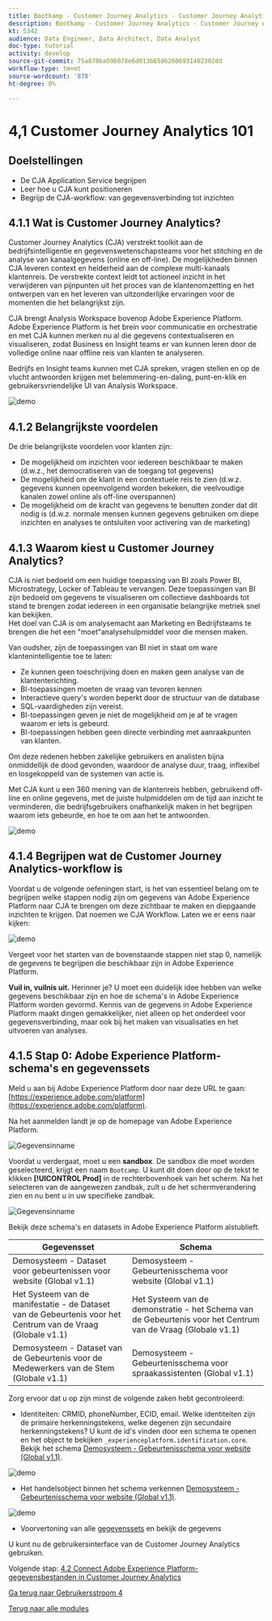 ```yaml
---
title: Bootkamp - Customer Journey Analytics - Customer Journey Analytics 101 - Brazilië
description: Bootkamp - Customer Journey Analytics - Customer Journey Analytics 101 - Brazilië
kt: 5342
audience: Data Engineer, Data Architect, Data Analyst
doc-type: tutorial
activity: develop
source-git-commit: 75a878ba596078e6d013b65062606931402302dd
workflow-type: tm+mt
source-wordcount: '878'
ht-degree: 0%

---
```


# 4,1 Customer Journey Analytics 101

## Doelstellingen

- De CJA Application Service begrijpen
- Leer hoe u CJA kunt positioneren
- Begrijp de CJA-workflow: van gegevensverbinding tot inzichten

## 4.1.1 Wat is Customer Journey Analytics?

Customer Journey Analytics (CJA) verstrekt toolkit aan de bedrijfsintelligentie en gegevenswetenschapsteams voor het stitching en de analyse van kanaalgegevens (online en off-line). De mogelijkheden binnen CJA leveren context en helderheid aan de complexe multi-kanaals klantenreis. De verstrekte context leidt tot actioneel inzicht in het verwijderen van pijnpunten uit het proces van de klantenomzetting en het ontwerpen van en het leveren van uitzonderlijke ervaringen voor de momenten die het belangrijkst zijn.

CJA brengt Analysis Workspace bovenop Adobe Experience Platform. Adobe Experience Platform is het brein voor communicatie en orchestratie en met CJA kunnen merken nu al die gegevens contextualiseren en visualiseren, zodat Business en Insight teams er van kunnen leren door de volledige online naar offline reis van klanten te analyseren.

Bedrijfs en Insight teams kunnen met CJA spreken, vragen stellen en op de vlucht antwoorden krijgen met belemmering-en-daling, punt-en-klik en gebruikersvriendelijke UI van Analysis Workspace.

![demo](./images/cja-adv-analysis1.png)

## 4.1.2 Belangrijkste voordelen

De drie belangrijkste voordelen voor klanten zijn:

- De mogelijkheid om inzichten voor iedereen beschikbaar te maken (d.w.z., het democratiseren van de toegang tot gegevens)
- De mogelijkheid om de klant in een contextuele reis te zien (d.w.z. gegevens kunnen opeenvolgend worden bekeken, die veelvoudige kanalen zowel online als off-line overspannen)
- De mogelijkheid om de kracht van gegevens te benutten zonder dat dit nodig is (d.w.z. normale mensen kunnen gegevens gebruiken om diepe inzichten en analyses te ontsluiten voor activering van de marketing)

## 4.1.3 Waarom kiest u Customer Journey Analytics?

CJA is niet bedoeld om een huidige toepassing van BI zoals Power BI, Microstrategy, Locker of Tableau te vervangen. Deze toepassingen van BI zijn bedoeld om gegevens te visualiseren om collectieve dashboards tot stand te brengen zodat iedereen in een organisatie belangrijke metriek snel kan bekijken.\
Het doel van CJA is om analysemacht aan Marketing en Bedrijfsteams te brengen die het een &quot;moet&quot;analysehulpmiddel voor die mensen maken.

Van oudsher, zijn de toepassingen van BI niet in staat om ware klantenintelligentie toe te laten:

- Ze kunnen geen toeschrijving doen en maken geen analyse van de klantenterichting.
- BI-toepassingen moeten de vraag van tevoren kennen
- Interactieve query&#39;s worden beperkt door de structuur van de database
- SQL-vaardigheden zijn vereist.
- BI-toepassingen geven je niet de mogelijkheid om je af te vragen waarom er iets is gebeurd.
- BI-toepassingen hebben geen directe verbinding met aanraakpunten van klanten.

Om deze redenen hebben zakelijke gebruikers en analisten bijna onmiddellijk de dood gevonden, waardoor de analyse duur, traag, inflexibel en losgekoppeld van de systemen van actie is.

Met CJA kunt u een 360 mening van de klantenreis hebben, gebruikend off-line en online gegevens, met de juiste hulpmiddelen om de tijd aan inzicht te verminderen, die bedrijfsgebruikers onafhankelijk maken in het begrijpen waarom iets gebeurde, en hoe te om aan het te antwoorden.

![demo](./images/cja-use-case.png)

## 4.1.4 Begrijpen wat de Customer Journey Analytics-workflow is

Voordat u de volgende oefeningen start, is het van essentieel belang om te begrijpen welke stappen nodig zijn om gegevens van Adobe Experience Platform naar CJA te brengen om deze zichtbaar te maken en diepgaande inzichten te krijgen. Dat noemen we CJA Workflow. Laten we er eens naar kijken:

![demo](./images/cja-work-flow.jpg)

Vergeet voor het starten van de bovenstaande stappen niet stap 0, namelijk de gegevens te begrijpen die beschikbaar zijn in Adobe Experience Platform.

**Vuil in, vuilnis uit.** Herinner je? U moet een duidelijk idee hebben van welke gegevens beschikbaar zijn en hoe de schema&#39;s in Adobe Experience Platform worden gevormd. Kennis van de gegevens in Adobe Experience Platform maakt dingen gemakkelijker, niet alleen op het onderdeel voor gegevensverbinding, maar ook bij het maken van visualisaties en het uitvoeren van analyses.

## 4.1.5 Stap 0: Adobe Experience Platform-schema&#39;s en gegevenssets

Meld u aan bij Adobe Experience Platform door naar deze URL te gaan: [https://experience.adobe.com/platform](https://experience.adobe.com/platform).

Na het aanmelden landt je op de homepage van Adobe Experience Platform.

![Gegevensinname](../uc1/images/home.png)

Voordat u verdergaat, moet u een **sandbox**. De sandbox die moet worden geselecteerd, krijgt een naam ``Bootcamp``. U kunt dit doen door op de tekst te klikken **[!UICONTROL Prod]** in de rechterbovenhoek van het scherm. Na het selecteren van de aangewezen zandbak, zult u de het schermverandering zien en nu bent u in uw specifieke zandbak.

![Gegevensinname](../uc1/images/sb1.png)

Bekijk deze schema&#39;s en datasets in Adobe Experience Platform alstublieft.

| Gegevensset | Schema |
| ----------------- |-------------| 
| Demosysteem - Dataset voor gebeurtenissen voor website (Global v1.1) | Demosysteem - Gebeurtenisschema voor website (Global v1.1) |
| Het Systeem van de manifestatie - de Dataset van de Gebeurtenis voor het Centrum van de Vraag (Globale v1.1) | Het Systeem van de demonstratie - het Schema van de Gebeurtenis voor het Centrum van de Vraag (Globale v1.1) |
| Demosysteem - Dataset van de Gebeurtenis voor de Medewerkers van de Stem (Globale v1.1) | Demosysteem - Gebeurtenisschema voor spraakassistenten (Global v1.1) |

Zorg ervoor dat u op zijn minst de volgende zaken hebt gecontroleerd:

- Identiteiten: CRMID, phoneNumber, ECID, email. Welke identiteiten zijn de primaire herkenningstekens, welke degenen zijn secundaire herkenningstekens?
U kunt de id&#39;s vinden door een schema te openen en het object te bekijken `_experienceplatform.identification.core`. Bekijk het schema [Demosysteem - Gebeurtenisschema voor website (Global v1.1)](https://experience.adobe.com/platform/schema).

![demo](./images/identity.png)

- Het handelsobject binnen het schema verkennen [Demosysteem - Gebeurtenisschema voor website (Global v1.1)](https://experience.adobe.com/platform/schema).

![demo](./images/commerce.png)

- Voorvertoning van alle [gegevenssets](https://experience.adobe.com/platform/dataset/browse?limit=50&amp;page=1&amp;sortDescending=1&amp;sortField=created) en bekijk de gegevens

U kunt nu de gebruikersinterface van de Customer Journey Analytics gebruiken.

Volgende stap: [4.2 Connect Adobe Experience Platform-gegevensbestanden in Customer Journey Analytics](./ex2.md)

[Ga terug naar Gebruikersstroom 4](./uc4.md)

[Terug naar alle modules](../../overview.md)
